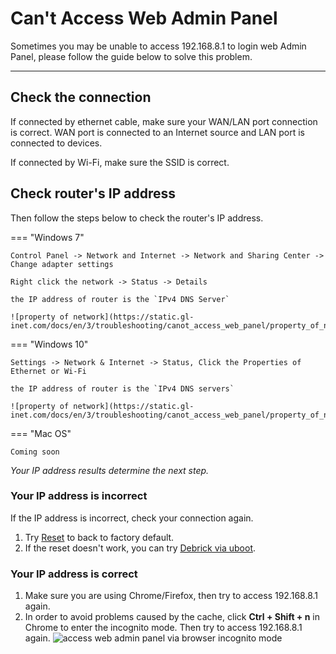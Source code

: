 # Can't Access Web Admin Panel

Sometimes you may be unable to access 192.168.8.1 to login web Admin Panel, please follow the guide below to solve this problem.

---

## Check the connection

If connected by ethernet cable, make sure your WAN/LAN port connection is correct. WAN port is connected to an Internet source and LAN port is connected to devices.

If connected by Wi-Fi, make sure the SSID is correct.

## Check router's IP address

Then follow the steps below to check the router's IP address.

=== "Windows 7"

    Control Panel -> Network and Internet -> Network and Sharing Center -> Change adapter settings

    Right click the network -> Status -> Details
    
    the IP address of router is the `IPv4 DNS Server`
    
    ![property of network](https://static.gl-inet.com/docs/en/3/troubleshooting/canot_access_web_panel/property_of_network_win7.png)

=== "Windows 10"

    Settings -> Network & Internet -> Status, Click the Properties of Ethernet or Wi-Fi

    the IP address of router is the `IPv4 DNS servers`

    ![property of network](https://static.gl-inet.com/docs/en/3/troubleshooting/canot_access_web_panel/property_of_network_win10.jpg)

=== "Mac OS"

    Coming soon

*Your IP address results determine the next step.*

### Your IP address is incorrect

If the IP address is incorrect, check your connection again.

1. Try [Reset](reset) to back to factory default.
2. If the reset doesn't work, you can try [Debrick via uboot](debrick).

### Your IP address is correct

1. Make sure you are using Chrome/Firefox, then try to access 192.168.8.1 again.
2. In order to avoid problems caused by the cache, click **Ctrl + Shift + n** in Chrome to enter the incognito mode. Then try to access 192.168.8.1 again.
   ![access web admin panel via browser incognito mode](https://static.gl-inet.com/docs/en/3/troubleshooting/canot_access_web_panel/2.png)
